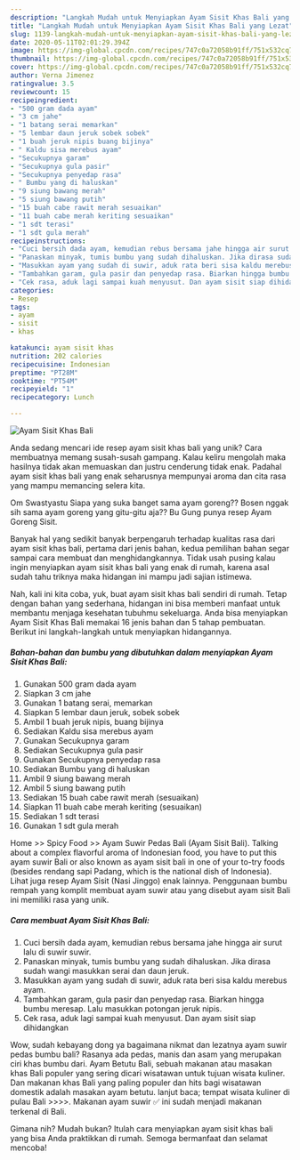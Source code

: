 ```yaml
---
description: "Langkah Mudah untuk Menyiapkan Ayam Sisit Khas Bali yang Lezat"
title: "Langkah Mudah untuk Menyiapkan Ayam Sisit Khas Bali yang Lezat"
slug: 1139-langkah-mudah-untuk-menyiapkan-ayam-sisit-khas-bali-yang-lezat
date: 2020-05-11T02:01:29.394Z
image: https://img-global.cpcdn.com/recipes/747c0a72058b91ff/751x532cq70/ayam-sisit-khas-bali-foto-resep-utama.jpg
thumbnail: https://img-global.cpcdn.com/recipes/747c0a72058b91ff/751x532cq70/ayam-sisit-khas-bali-foto-resep-utama.jpg
cover: https://img-global.cpcdn.com/recipes/747c0a72058b91ff/751x532cq70/ayam-sisit-khas-bali-foto-resep-utama.jpg
author: Verna Jimenez
ratingvalue: 3.5
reviewcount: 15
recipeingredient:
- "500 gram dada ayam"
- "3 cm jahe"
- "1 batang serai memarkan"
- "5 lembar daun jeruk sobek sobek"
- "1 buah jeruk nipis buang bijinya"
- " Kaldu sisa merebus ayam"
- "Secukupnya garam"
- "Secukupnya gula pasir"
- "Secukupnya penyedap rasa"
- " Bumbu yang di haluskan"
- "9 siung bawang merah"
- "5 siung bawang putih"
- "15 buah cabe rawit merah sesuaikan"
- "11 buah cabe merah keriting sesuaikan"
- "1 sdt terasi"
- "1 sdt gula merah"
recipeinstructions:
- "Cuci bersih dada ayam, kemudian rebus bersama jahe hingga air surut lalu di suwir suwir."
- "Panaskan minyak, tumis bumbu yang sudah dihaluskan. Jika dirasa sudah wangi masukkan serai dan daun jeruk."
- "Masukkan ayam yang sudah di suwir, aduk rata beri sisa kaldu merebus ayam."
- "Tambahkan garam, gula pasir dan penyedap rasa. Biarkan hingga bumbu meresap. Lalu masukkan potongan jeruk nipis."
- "Cek rasa, aduk lagi sampai kuah menyusut. Dan ayam sisit siap dihidangkan"
categories:
- Resep
tags:
- ayam
- sisit
- khas

katakunci: ayam sisit khas 
nutrition: 202 calories
recipecuisine: Indonesian
preptime: "PT28M"
cooktime: "PT54M"
recipeyield: "1"
recipecategory: Lunch

---
```



![Ayam Sisit Khas Bali](https://img-global.cpcdn.com/recipes/747c0a72058b91ff/751x532cq70/ayam-sisit-khas-bali-foto-resep-utama.jpg)

Anda sedang mencari ide resep ayam sisit khas bali yang unik? Cara membuatnya memang susah-susah gampang. Kalau keliru mengolah maka hasilnya tidak akan memuaskan dan justru cenderung tidak enak. Padahal ayam sisit khas bali yang enak seharusnya mempunyai aroma dan cita rasa yang mampu memancing selera kita.

Om Swastyastu Siapa yang suka banget sama ayam goreng?? Bosen nggak sih sama ayam goreng yang gitu-gitu aja?? Bu Gung punya resep Ayam Goreng Sisit.

Banyak hal yang sedikit banyak berpengaruh terhadap kualitas rasa dari ayam sisit khas bali, pertama dari jenis bahan, kedua pemilihan bahan segar sampai cara membuat dan menghidangkannya. Tidak usah pusing kalau ingin menyiapkan ayam sisit khas bali yang enak di rumah, karena asal sudah tahu triknya maka hidangan ini mampu jadi sajian istimewa.


Nah, kali ini kita coba, yuk, buat ayam sisit khas bali sendiri di rumah. Tetap dengan bahan yang sederhana, hidangan ini bisa memberi manfaat untuk membantu menjaga kesehatan tubuhmu sekeluarga. Anda bisa menyiapkan Ayam Sisit Khas Bali memakai 16 jenis bahan dan 5 tahap pembuatan. Berikut ini langkah-langkah untuk menyiapkan hidangannya.

<!--inarticleads1-->

##### Bahan-bahan dan bumbu yang dibutuhkan dalam menyiapkan Ayam Sisit Khas Bali:

1. Gunakan 500 gram dada ayam
1. Siapkan 3 cm jahe
1. Gunakan 1 batang serai, memarkan
1. Siapkan 5 lembar daun jeruk, sobek sobek
1. Ambil 1 buah jeruk nipis, buang bijinya
1. Sediakan  Kaldu sisa merebus ayam
1. Gunakan Secukupnya garam
1. Sediakan Secukupnya gula pasir
1. Gunakan Secukupnya penyedap rasa
1. Sediakan  Bumbu yang di haluskan
1. Ambil 9 siung bawang merah
1. Ambil 5 siung bawang putih
1. Sediakan 15 buah cabe rawit merah (sesuaikan)
1. Siapkan 11 buah cabe merah keriting (sesuaikan)
1. Sediakan 1 sdt terasi
1. Gunakan 1 sdt gula merah


Home &gt;&gt; Spicy Food &gt;&gt; Ayam Suwir Pedas Bali (Ayam Sisit Bali). Talking about a complex flavorful aroma of Indonesian food, you have to put this ayam suwir Bali or also known as ayam sisit bali in one of your to-try foods (besides rendang sapi Padang, which is the national dish of Indonesia). Lihat juga resep Ayam Sisit (Nasi Jinggo) enak lainnya. Penggunaan bumbu rempah yang komplit membuat ayam suwir atau yang disebut ayam sisit Bali ini memiliki rasa yang unik. 

<!--inarticleads2-->

##### Cara membuat Ayam Sisit Khas Bali:

1. Cuci bersih dada ayam, kemudian rebus bersama jahe hingga air surut lalu di suwir suwir.
1. Panaskan minyak, tumis bumbu yang sudah dihaluskan. Jika dirasa sudah wangi masukkan serai dan daun jeruk.
1. Masukkan ayam yang sudah di suwir, aduk rata beri sisa kaldu merebus ayam.
1. Tambahkan garam, gula pasir dan penyedap rasa. Biarkan hingga bumbu meresap. Lalu masukkan potongan jeruk nipis.
1. Cek rasa, aduk lagi sampai kuah menyusut. Dan ayam sisit siap dihidangkan


Wow, sudah kebayang dong ya bagaimana nikmat dan lezatnya ayam suwir pedas bumbu bali? Rasanya ada pedas, manis dan asam yang merupakan ciri khas bumbu dari. Ayam Betutu Bali, sebuah makanan atau masakan khas Bali populer yang sering dicari wisatawan untuk tujuan wisata kuliner. Dan makanan khas Bali yang paling populer dan hits bagi wisatawan domestik adalah masakan ayam betutu. lanjut baca; tempat wisata kuliner di pulau Bali &gt;&gt;&gt;&gt;. Makanan ayam suwir ✅ ini sudah menjadi makanan terkenal di Bali. 

Gimana nih? Mudah bukan? Itulah cara menyiapkan ayam sisit khas bali yang bisa Anda praktikkan di rumah. Semoga bermanfaat dan selamat mencoba!
